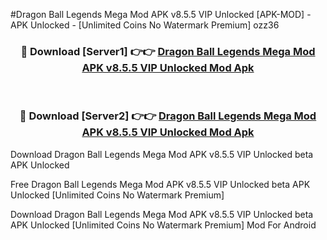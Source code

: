 #Dragon Ball Legends Mega Mod APK v8.5.5 VIP Unlocked [APK-MOD] - APK Unlocked - [Unlimited Coins No Watermark Premium] ozz36



<div align="center">

<h3>🔴 Download [Server1] 👉👉 <a href="https://momento.my/?title=Dragon_Ball_Legends_Mega_Mod_APK_v8.5.5_VIP_Unlocked">Dragon Ball Legends Mega Mod APK v8.5.5 VIP Unlocked Mod Apk</a></h3><br>

<h3>🔴 Download [Server2] 👉👉 <a href="https://momento.my/?title=Dragon_Ball_Legends_Mega_Mod_APK_v8.5.5_VIP_Unlocked">Dragon Ball Legends Mega Mod APK v8.5.5 VIP Unlocked Mod Apk</a></h3>
</div>



Download Dragon Ball Legends Mega Mod APK v8.5.5 VIP Unlocked beta APK Unlocked

Free Dragon Ball Legends Mega Mod APK v8.5.5 VIP Unlocked beta APK Unlocked [Unlimited Coins No Watermark Premium]

Download Dragon Ball Legends Mega Mod APK v8.5.5 VIP Unlocked beta APK Unlocked [Unlimited Coins No Watermark Premium] Mod For Android
